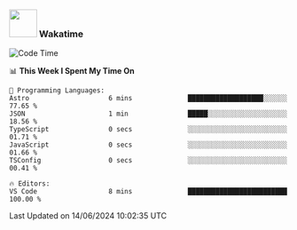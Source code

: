 ### <img src="https://media.giphy.com/media/VgCDAzcKvsR6OM0uWg/giphy.gif" width="50"> Wakatime

  <!--START_SECTION:waka-->
![Code Time](http://img.shields.io/badge/Code%20Time-1%2C455%20hrs%2029%20mins-blue)

📊 **This Week I Spent My Time On** 

```text
💬 Programming Languages: 
Astro                    6 mins              ███████████████████░░░░░░   77.65 % 
JSON                     1 min               █████░░░░░░░░░░░░░░░░░░░░   18.56 % 
TypeScript               0 secs              ░░░░░░░░░░░░░░░░░░░░░░░░░   01.71 % 
JavaScript               0 secs              ░░░░░░░░░░░░░░░░░░░░░░░░░   01.66 % 
TSConfig                 0 secs              ░░░░░░░░░░░░░░░░░░░░░░░░░   00.41 % 

🔥 Editors: 
VS Code                  8 mins              █████████████████████████   100.00 % 
```


 Last Updated on 14/06/2024 10:02:35 UTC
<!--END_SECTION:waka-->
